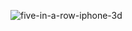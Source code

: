 ![five-in-a-row-iphone-3d](https://github.com/user-attachments/assets/0be2c4ed-04fd-46d0-a236-e26e708610ab)
